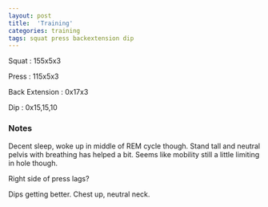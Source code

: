 ```yaml
---
layout: post
title:  'Training'
categories: training
tags: squat press backextension dip
---
```


Squat       :   155x5x3

Press       :   115x5x3

Back Extension  :   0x17x3

Dip         :   0x15,15,10

### Notes

Decent sleep, woke up in middle of REM cycle though. Stand tall and neutral pelvis with
breathing has helped a bit. Seems like mobility still a little limiting in hole
though.

Right side of press lags?

Dips getting better. Chest up, neutral neck.
